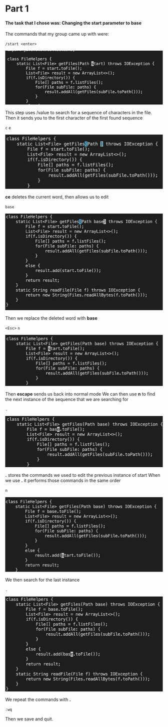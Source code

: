 # Part 1

#### The task that I chose was: Changing the **start** parameter to **base**

The commands that my group came up with were:

``/start <enter>``

![image1](start.png)

This step uses /value to search for a sequence of characters in the file.
Then it sends you to the first character of the first found sequence

``c``
``e``

![image2](ce.png)

**ce** deletes the current word, then allows us to edit

``base``

![image3](base.png)

Then we replace the deleted word with **base**

``<Esc>``
``n``

![image4](esc_n.png)

Then **escape** sends us back into normal mode
We can then use **n** to find the next instance of the sequence that we are searching for

``.``

![image5](dot.png)

**.** stores the commands we used to edit the previous instance of start
When we use **.** it performs those commands in the same order

``n``

![image6](n2.png)

We then search for the last instance

``.``

![image7](dot2.png)

We repeat the commands with **.**

``:wq``

Then we save and quit.



